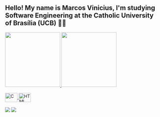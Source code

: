 ## Hello! My name is Marcos Vinicius, I'm studying Software Engineering at the Catholic University of Brasília (UCB)  🧑‍💻

 <div>
   <a href="https://github.com/MViniciusNunes">
   <img height="180em" src="https://github-readme-stats.vercel.app/api?username=MViniciusNunes&show_icons=true&theme=tokyonight&include_all_commits=true&count_private=true"/>
   <img height="180em" src="https://github-readme-stats.vercel.app/api/top-langs/?username=MViniciusNunes&layout=compact&langs_count=6&theme=tokyonight"/>
</div>
    
<div style="display: inline_block"><br>
  <img align="center" alt="C" height="30" width="40" src="https://cdn.jsdelivr.net/gh/devicons/devicon@latest/icons/c/c-original.svg" >
  <img  align="center" alt="HTML" height="30" width="40" src="https://cdn.jsdelivr.net/gh/devicons/devicon@latest/icons/html5/html5-original.svg" />
</div>
 
<br>
 
 
<div> 
  <a href = "mailto:Vinynunes32@gmail.com"><img src="https://img.shields.io/badge/-Gmail-%23333?style=for-the-badge&logo=gmail&logoColor=white" target="_blank"></a>
  <a href="https://www.linkedin.com/in/marcos-vinicius-nunes-moreira" target="_blank"><img src="https://img.shields.io/badge/-LinkedIn-%230077B5?style=for-the-badge&logo=linkedin&logoColor=white" target="_blank"></a>
</div>

